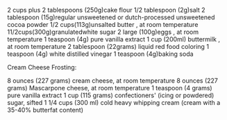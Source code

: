 2 cups plus 2 tablespoons (250g)cake flour
1/2 tablespoon (2g)salt
2 tablespoon (15g)regular unsweetened or dutch-processed unsweetened cocoa powder
1/2 cups(113g)unsalted butter , at room temperature
11/2cups(300g)granulatedwhite sugar
2 large (100g)eggs , at room temperature
1 teaspoon (4g) pure vanilla extract
1 cup (200ml) buttermilk , at room temperature
2 tablespoon (22grams) liquid red food coloring 
1 teaspoon (4g) white distilled vinegar
1 teaspoon (4g)baking soda

Cream Cheese Frosting:

8 ounces (227 grams) cream cheese, at room temperature
8 ounces (227 grams) Mascarpone cheese, at room temperature
1 teaspoon (4 grams) pure vanilla extract
1 cup (115 grams) confectioners' (icing or powdered) sugar, sifted
1 1/4 cups (300 ml) cold heavy whipping cream (cream with a 35-40% butterfat content)